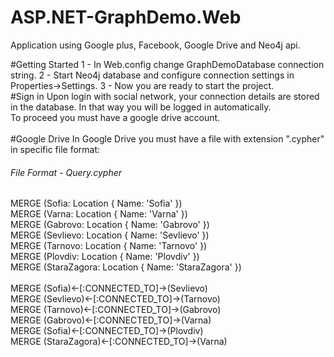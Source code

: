 # ASP.NET-GraphDemo.Web
Application using Google plus, Facebook, Google Drive and Neo4j api.

#Getting Started
      1 - In Web.config change GraphDemoDatabase connection string.
      2 - Start Neo4j database and configure connection settings in Properties->Settings.
      3 - Now you are ready to start the project.
</br>
#Sign in
Upon login with social network, your connection details are stored in the database. In that way you will be logged in automatically. </br>
To proceed you must have a google drive account.</br>
</br>
#Google Drive
In Google Drive you must have a file with extension ".cypher" in specific file format: </br>
###### File Format - Query.cypher
MERGE (Sofia: Location { Name: 'Sofia' }) </br>
MERGE (Varna: Location { Name: 'Varna' }) </br>
MERGE (Gabrovo: Location { Name: 'Gabrovo' })</br>
MERGE (Sevlievo: Location { Name: 'Sevlievo' })</br>
MERGE (Tarnovo: Location { Name: 'Tarnovo' })</br>
MERGE (Plovdiv: Location { Name: 'Plovdiv' })</br>
MERGE (StaraZagora: Location { Name: 'StaraZagora' })</br>
</br>
MERGE (Sofia)<-[:CONNECTED_TO]->(Sevlievo)</br>
MERGE (Sevlievo)<-[:CONNECTED_TO]->(Tarnovo)</br>
MERGE (Tarnovo)<-[:CONNECTED_TO]->(Gabrovo)</br>
MERGE (Gabrovo)<-[:CONNECTED_TO]->(Varna)</br>
MERGE (Sofia)<-[:CONNECTED_TO]->(Plovdiv)</br>
MERGE (StaraZagora)<-[:CONNECTED_TO]->(Varna)</br>
